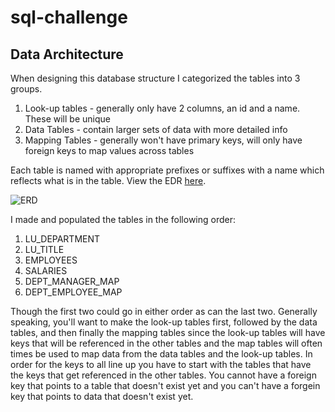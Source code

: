 # sql-challenge

## Data Architecture 
When designing this database structure I categorized the tables into 3 groups.
1. Look-up tables - generally only have 2 columns, an id and a name. These will be unique
2. Data Tables - contain larger sets of data with more detailed info
3. Mapping Tables - generally won't have primary keys, will only have foreign keys to map values across tables

Each table is named with appropriate prefixes or suffixes with a name which reflects what is in the table. View the EDR [here](https://wustl.bootcampcontent.com/AEmily96/sql-challenge/blob/master/EmployeeSQL/Resources/ERD.PNG).

![ERD](https://wustl.bootcampcontent.com/AEmily96/sql-challenge/raw/master/EmployeeSQL/Resources/ERD.PNG)

I made and populated the tables in the following order:

1. LU_DEPARTMENT
2. LU_TITLE 
3. EMPLOYEES 
4. SALARIES
5. DEPT_MANAGER_MAP
6. DEPT_EMPLOYEE_MAP

Though the first two could go in either order as can the last two. Generally speaking, you'll want to make the look-up tables first, followed by the data tables, and then finally the mapping tables since the look-up tables will have keys that will be referenced in the other tables and the map tables will often times be used to map data from the data tables and the look-up tables. In order for the keys to all line up you have to start with the tables that have the keys that get referenced in the other tables. You cannot have a foreign key that points to a table that doesn't exist yet and you can't have a forgein key that points to data that doesn't exist yet. 

